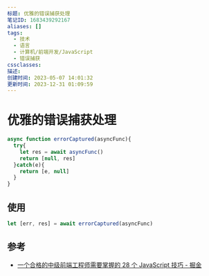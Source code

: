 ```yaml
---
标题: 优雅的错误捕获处理
笔记ID: 1683439292167
aliases: []
tags:
  - 技术
  - 语言
  - 计算机/前端开发/JavaScript
  - 错误捕获
cssclasses: 
描述: 
创建时间: 2023-05-07 14:01:32
更新时间: 2023-12-31 01:09:59
---
```


# 优雅的错误捕获处理

```javascript
async function errorCaptured(asyncFunc){
  try{
    let res = await asyncFunc()
    return [null, res]
  }catch(e){
    return [e, null]
  }
}
```

## 使用

```javascript
let [err, res] = await errorCaptured(asyncFunc)
```

## 参考

- [一个合格的中级前端工程师需要掌握的 28 个 JavaScript 技巧 - 掘金](https://juejin.cn/post/6844903856489365518#heading-27)
